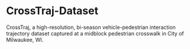 # CrossTraj-Dataset
CrossTraj, a high-resolution, bi-season vehicle-pedestrian interaction trajectory dataset captured at a midblock pedestrian crosswalk in City of Milwaukee, WI. 
